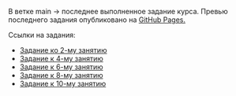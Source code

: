 В ветке main → последнее выполненное задание курса.
Превью последнего задания опубликовано на [GitHub Pages.](https://alliwantarenotavailable.github.io/GeekBrains_JavaScript_basics/)

Ссылки на задания:
- [Задание ко 2-му занятию](https://github.com/AllIWantAreNotAvailable/GeekBrains_JavaScript_basics/tree/Lesson-2)
- [Задание к 4-му занятию](https://github.com/AllIWantAreNotAvailable/GeekBrains_JavaScript_basics/tree/Lesson-4)
- [Задание к 6-му занятию](https://github.com/AllIWantAreNotAvailable/GeekBrains_JavaScript_basics/tree/Lesson-6)
- [Задание к 8-му занятию](https://github.com/AllIWantAreNotAvailable/GeekBrains_JavaScript_basics/tree/Lesson-8)
- [Задание к 10-му занятию](https://github.com/AllIWantAreNotAvailable/GeekBrains_JavaScript_basics/tree/Lesson-10)
